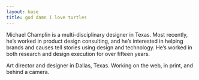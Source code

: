 ```yaml
---
layout: base
title: god damn I love turtles
---
```


Michael Champlin is a multi-disciplinary  designer in Texas. Most recently, he’s worked in product design consulting, and he’s interested in helping brands and causes tell stories using design and technology. He’s worked in both research and design execution for over fifteen years.

<div class="black-box">
	<p>Art director and designer in Dallas, Texas. Working on the web, in print, and behind a camera. </p>
</div>